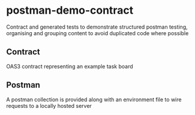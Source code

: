 # postman-demo-contract
Contract and generated tests to demonstrate structured postman testing, organising and grouping content to avoid duplicated code where possible

## Contract
OAS3 contract representing an example task board

## Postman
A postman collection is provided along with an environment file to wire requests to a locally hosted server
